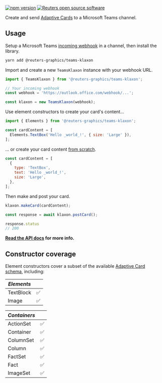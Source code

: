 [![npm version](https://badge.fury.io/js/%40reuters-graphics%2Fteams-klaxon.svg)](https://badge.fury.io/js/%40reuters-graphics%2Fteams-klaxon) [![Reuters open source software](https://badgen.net/badge/Reuters/open%20source/?color=ff8000)](https://github.com/reuters-graphics/)

Create and send [Adaptive Cards](https://adaptivecards.io/) to a Microsoft Teams channel.

## Usage

Setup a Microsoft Teams [incoming webhook](https://docs.microsoft.com/en-us/microsoftteams/platform/webhooks-and-connectors/how-to/add-incoming-webhook) in a channel, then install the library.

```bash
yarn add @reuters-graphics/teams-klaxon
```

Import and create a new `TeamsKlaxon` instance with your webhook URL.

```javascript
import { TeamsKlaxon } from '@reuters-graphics/teams-klaxon';

// Your incoming webhook
const webhook = 'https://outlook.office.com/webhook/...';

const klaxon = new TeamsKlaxon(webhook);
```

Use element constructors to create your card's content...

```javascript
import { Elements } from '@reuters-graphics/teams-klaxon';

const cardContent = [
  Elements.TextBox('Hello _world_!', { size: 'Large' }),
];
```

... or create your card content [from scratch](https://adaptivecards.io/explorer/).

```javascript
const cardContent = [
  {
    type: 'TextBox',
    text: 'Hello _world_!',
    size: 'Large',
  },
];
```

Then make and post your card.

```javascript
klaxon.makeCard(cardContent);

const response = await klaxon.postCard();

response.status
// 200
```

**[Read the API docs](https://reuters-graphics.github.io/teams-klaxon/modules/index.html) for more info.**

## Constructor coverage

Element constructors cover a subset of the available [Adaptive Card schema](https://adaptivecards.io/explorer/AdaptiveCard.html), including:

|_Elements_||
| -- | -- |
|TextBlock|✅|
|Image|✅|

|_Containers_||
| -- | -- |
|ActionSet|✅|
|Container|✅|
|ColumnSet|✅|
|Column|✅|
|FactSet|✅|
|Fact|✅|
|ImageSet|✅|
